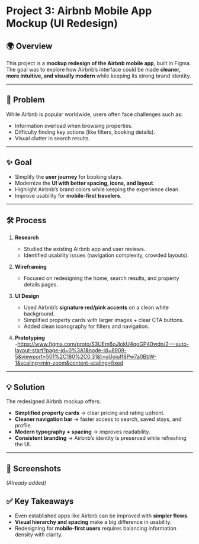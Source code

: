 # Project 3: Airbnb Mobile App Mockup (UI Redesign)

## 🌍 Overview
This project is a **mockup redesign of the Airbnb mobile app**, built in Figma.  
The goal was to explore how Airbnb’s interface could be made **cleaner, more intuitive, and visually modern** while keeping its strong brand identity.

---

## 🎯 Problem
While Airbnb is popular worldwide, users often face challenges such as:  
- Information overload when browsing properties.  
- Difficulty finding key actions (like filters, booking details).  
- Visual clutter in search results.  

---

## ✨ Goal
- Simplify the **user journey** for booking stays.  
- Modernize the **UI with better spacing, icons, and layout**.  
- Highlight Airbnb’s brand colors while keeping the experience clean.  
- Improve usability for **mobile-first travelers**.  

---

## 🛠 Process
1. **Research**  
   - Studied the existing Airbnb app and user reviews.  
   - Identified usability issues (navigation complexity, crowded layouts).  

2. **Wireframing**  
   - Focused on redesigning the home, search results, and property details pages.  

3. **UI Design**  
   - Used Airbnb’s **signature red/pink accents** on a clean white background.  
   - Simplified property cards with larger images + clear CTA buttons.  
   - Added clean iconography for filters and navigation.  

4. **Prototyping**  
   -https://www.figma.com/proto/S3UEm6oJlokU4qoGP40wdn/2---auto-layout-start?page-id=0%3A1&node-id=8909-5&viewport=501%2C180%2C0.31&t=uUoiuff8Pw7a0BbW-1&scaling=min-zoom&content-scaling=fixed
---

## 💡 Solution
The redesigned Airbnb mockup offers:  
- **Simplified property cards** → clear pricing and rating upfront.  
- **Cleaner navigation bar** → faster access to search, saved stays, and profile.  
- **Modern typography + spacing** → improves readability.  
- **Consistent branding** → Airbnb’s identity is preserved while refreshing the UI.  

---

## 📸 Screenshots
*(Already added)*  
 

## ✅ Key Takeaways
- Even established apps like Airbnb can be improved with **simpler flows**.  
- **Visual hierarchy and spacing** make a big difference in usability.  
- Redesigning for **mobile-first users** requires balancing information density with clarity.  

